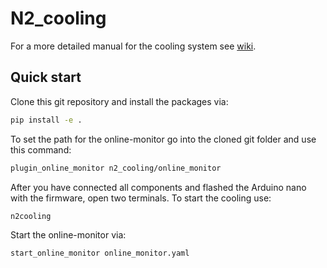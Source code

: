 # N2_cooling
For a more detailed manual for the cooling system see [wiki](https://github.com/SiLab-Bonn/n2_cooling/wiki/Manual-for-the-N2-cooling-system). 
## Quick start
Clone this git repository and install the packages via:
```bash
pip install -e .
```
To set the path for the online-monitor go into the cloned git folder and use this command:
```bash
plugin_online_monitor n2_cooling/online_monitor
```
After you have connected all components and flashed the Arduino nano with the firmware, open two terminals. To start the cooling use:
```bash
n2cooling
```
Start the online-monitor via:
```bash
start_online_monitor online_monitor.yaml
```



